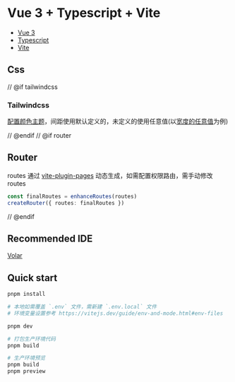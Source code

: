# Vue 3 + Typescript + Vite

- [Vue 3](https://vuejs.org/)
- [Typescript](https://www.typescriptlang.org/)
- [Vite](https://vitejs.dev)

## Css

// @if tailwindcss
### Tailwindcss
[配置颜色主题](https://tailwindcss.com/docs/customizing-colors)，间距使用默认定义的，未定义的使用任意值(以[宽度的任意值](https://tailwindcss.com/docs/width#arbitrary-values)为例)

// @endif
// @if router
## Router
routes 通过 [vite-plugin-pages](https://github.com/johnsoncodehk/volar) 动态生成，如需配置权限路由，需手动修改 routes

```ts
const finalRoutes = enhanceRoutes(routes)
createRouter({ routes: finalRoutes })
```

// @endif
## Recommended IDE
[Volar](https://github.com/johnsoncodehk/volar)

## Quick start
```sh
pnpm install

# 本地如需覆盖 `.env` 文件，需新建 `.env.local` 文件
# 环境变量设置参考 https://vitejs.dev/guide/env-and-mode.html#env-files

pnpm dev

# 打包生产环境代码
pnpm build

# 生产环境预览
pnpm build
pnpm preview
```
